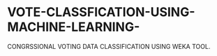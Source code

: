 # VOTE-CLASSFICATION-USING-MACHINE-LEARNING-
CONGRSSIONAL VOTING DATA CLASSIFICATION USING WEKA TOOL.
